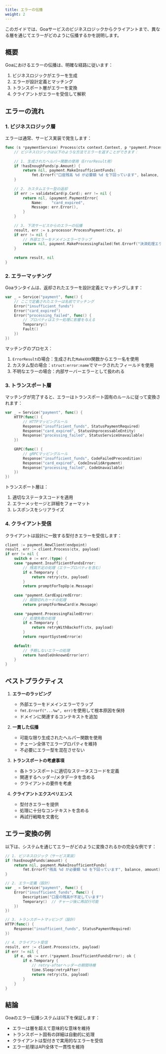 ```yaml
---
title: エラーの伝播
weight: 2
---
```


このガイドでは、Goaサービスのビジネスロジックからクライアントまで、異なる層を通じてエラーがどのように伝播するかを説明します。

## 概要

Goaにおけるエラーの伝播は、明確な経路に従います：
1. ビジネスロジックがエラーを生成
2. エラーが設計定義とマッチング
3. トランスポート層がエラーを変換
4. クライアントがエラーを受信して解釈

## エラーの流れ

### 1. ビジネスロジック層

エラーは通常、サービス実装で発生します：

```go
func (s *paymentService) Process(ctx context.Context, p *payment.ProcessPayload) (*payment.ProcessResult, error) {
    // ビジネスロジックは以下のような方法でエラーを返すことができます：
    
    // 1. 生成されたヘルパー関数の使用（ErrorResult用）
    if !hasEnoughFunds(p.Amount) {
        return nil, payment.MakeInsufficientFunds(
            fmt.Errorf("口座残高 %d が必要額 %d を下回っています", balance, p.Amount))
    }
    
    // 2. カスタムエラー型の返却
    if err := validateCard(p.Card); err != nil {
        return nil, &payment.PaymentError{
            Name:    "card_expired",
            Message: err.Error(),
        }
    }
    
    // 3. 下流サービスからのエラーの伝播
    result, err := s.processor.ProcessPayment(ctx, p)
    if err != nil {
        // 外部エラーをドメインエラーでラップ
        return nil, payment.MakeProcessingFailed(fmt.Errorf("決済処理エラー: %w", err))
    }
    
    return result, nil
}
```

### 2. エラーマッチング

Goaランタイムは、返却されたエラーを設計定義とマッチングします：

```go
var _ = Service("payment", func() {
    // ここで定義されたエラーは名前でマッチング
    Error("insufficient_funds")
    Error("card_expired")
    Error("processing_failed", func() {
        // プロパティはエラー処理に影響を与える
        Temporary()
        Fault()
    })
})
```

マッチングのプロセス：
1. `ErrorResult`の場合：生成された`MakeXXX`関数からエラー名を使用
2. カスタム型の場合：`struct:error:name`でマークされたフィールドを使用
3. 不明なエラーの場合：内部サーバーエラーとして扱われる

### 3. トランスポート層

マッチングが完了すると、エラーはトランスポート固有のルールに従って変換されます：

```go
var _ = Service("payment", func() {
    HTTP(func() {
        // HTTPマッピングルール
        Response("insufficient_funds", StatusPaymentRequired)
        Response("card_expired", StatusUnprocessableEntity)
        Response("processing_failed", StatusServiceUnavailable)
    })
    
    GRPC(func() {
        // gRPCマッピングルール
        Response("insufficient_funds", CodeFailedPrecondition)
        Response("card_expired", CodeInvalidArgument)
        Response("processing_failed", CodeUnavailable)
    })
})
```

トランスポート層は：
1. 適切なステータスコードを適用
2. エラーメッセージと詳細をフォーマット
3. レスポンスをシリアライズ

### 4. クライアント受信

クライアントは設計に一致する型付きエラーを受信します：

```go
client := payment.NewClient(endpoint)
result, err := client.Process(ctx, payload)
if err != nil {
    switch e := err.(type) {
    case *payment.InsufficientFundsError:
        // 残高不足の処理（エラープロパティを含む）
        if e.Temporary {
            return retry(ctx, payload)
        }
        return promptForTopUp(e.Message)
        
    case *payment.CardExpiredError:
        // 期限切れカードの処理
        return promptForNewCard(e.Message)
        
    case *payment.ProcessingFailedError:
        // 処理失敗の処理
        if e.Temporary {
            return retryWithBackoff(ctx, payload)
        }
        return reportSystemError(e)
        
    default:
        // 予期しないエラーの処理
        return handleUnknownError(err)
    }
}
```

## ベストプラクティス

1. **エラーのラッピング**
   - 外部エラーをドメインエラーでラップ
   - `fmt.Errorf("...%w", err)`を使用して根本原因を保持
   - ドメインに関連するコンテキストを追加

2. **一貫した伝播**
   - 可能な限り生成されたヘルパー関数を使用
   - チェーン全体でエラープロパティを維持
   - 不必要にエラー型を混在させない

3. **トランスポートの考慮事項**
   - 各トランスポートに適切なステータスコードを定義
   - 関連するヘッダー/メタデータを含める
   - クライアントの要件を考慮

4. **クライアントエクスペリエンス**
   - 型付きエラーを提供
   - 処理に十分なコンテキストを含める
   - 再試行戦略を文書化

## エラー変換の例

以下は、システムを通じてエラーがどのように変換されるかの完全な例です：

```go
// 1. ビジネスロジック（サービス実装）
if !hasEnoughFunds(amount) {
    return nil, payment.MakeInsufficientFunds(
        fmt.Errorf("残高 %d が必要額 %d を下回っています", balance, amount))
}

// 2. エラー定義（設計）
var _ = Service("payment", func() {
    Error("insufficient_funds", func() {
        Description("口座の残高が不足しています")
        Temporary()  // チャージ後に再試行可能
    })
})

// 3. トランスポートマッピング（設計）
HTTP(func() {
    Response("insufficient_funds", StatusPaymentRequired)
})

// 4. クライアント受信
result, err := client.Process(ctx, payload)
if err != nil {
    if e, ok := err.(*payment.InsufficientFundsError); ok {
        if e.Temporary {
            // retry-afterヘッダーの期間待機
            time.Sleep(retryAfter)
            return retry(ctx, payload)
        }
    }
}
```

## 結論

Goaのエラー伝播システムは以下を保証します：
- エラーは層を超えて意味的な意味を維持
- トランスポート固有の詳細は自動的に処理
- クライアントは型付きで実用的なエラーを受信
- エラー処理はAPI全体で一貫性を維持 